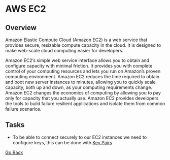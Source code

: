# AWS EC2
## Overview
Amazon Elastic Compute Cloud (Amazon EC2) is a web service that provides secure, resizable compute capacity in the cloud. It is designed to make web-scale cloud computing easier for developers.

Amazon EC2’s simple web service interface allows you to obtain and configure capacity with minimal friction.
It provides you with complete control of your computing resources and lets you run on Amazon’s proven computing environment.
Amazon EC2 reduces the time required to obtain and boot new server instances to minutes, allowing you to quickly scale capacity, both up and down, as your computing requirements change.
Amazon EC2 changes the economics of computing by allowing you to pay only for capacity that you actually use.
Amazon EC2 provides developers the tools to build failure resilient applications and isolate them from common failure scenarios.

## Tasks
- To be able to connect securely to our EC2 instances we need to configure keys, this can be done with  [Key Pairs](./key-pairs)

[Go Back](../README.md#tasks)
